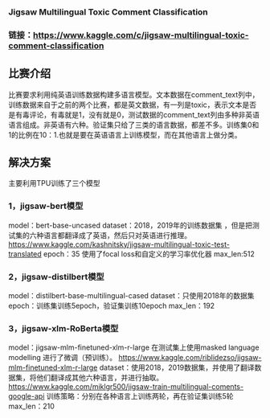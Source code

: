 ### Jigsaw Multilingual Toxic Comment Classification
### 链接：https://www.kaggle.com/c/jigsaw-multilingual-toxic-comment-classification

## 比赛介绍 ##
比赛要求利用纯英语训练数据构建多语言模型。文本数据在comment_text列中，训练数据来自于之前的两个比赛，都是英文数据，有一列是toxic，表示文本是否是有毒评论，有毒就是1，没有就是0，测试数据的comment_text列由多种非英语语言组成。非英语有六种。验证集只给了三类的语言数据，都差不多。训练集0和1的比例在10：1.也就是要在英语语言上训练模型，而在其他语言上做分类。

## 解决方案 ##
主要利用TPU训练了三个模型

### 1，jigsaw-bert模型
model：bert-base-uncased
dataset：2018，2019年的训练数据集 ，但是把测试集的六种语言都翻译成了英语，然后只对英语进行推理。 https://www.kaggle.com/kashnitsky/jigsaw-multilingual-toxic-test-translated
epoch：35
使用了focal loss和自定义的学习率优化器
max_len:512


### 2，jigsaw-distilbert模型
model：distilbert-base-multilingual-cased
dataset：只使用2018年的数据集
epoch：训练集训练5epoch，验证集训练10epoch
max_len：192

### 3，jigsaw-xlm-RoBerta模型
model：jigsaw-mlm-finetuned-xlm-r-large   在测试集上使用masked language modelling 进行了微调（预训练）。  https://www.kaggle.com/riblidezso/jigsaw-mlm-finetuned-xlm-r-large
dataset：使用2018，2019数据集，并使用了翻译数据集，将他们翻译成其他六种语言，并进行抽取。  https://www.kaggle.com/miklgr500/jigsaw-train-multilingual-coments-google-api
训练策略：分别在各种语言上训练两轮，再在验证集训练5轮
max_len：210

